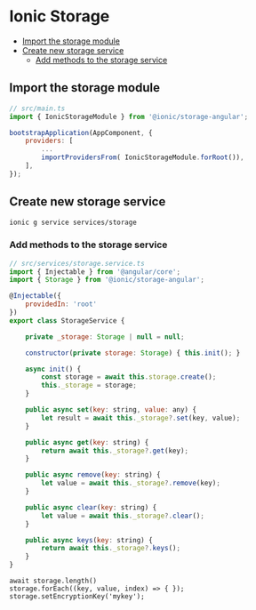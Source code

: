 # Ionic Storage

<!-- MarkdownTOC -->

- [Import the storage module](#import-the-storage-module)
- [Create new storage service](#create-new-storage-service)
    - [Add methods to the storage service](#add-methods-to-the-storage-service)

<!-- /MarkdownTOC -->

<a id="import-the-storage-module"></a>
## Import the storage module

```js
// src/main.ts
import { IonicStorageModule } from '@ionic/storage-angular';

bootstrapApplication(AppComponent, {
    providers: [
        ...
        importProvidersFrom( IonicStorageModule.forRoot()),
    ],
});

```

<a id="create-new-storage-service"></a>
## Create new storage service

```bash
ionic g service services/storage
```

<a id="add-methods-to-the-storage-service"></a>
### Add methods to the storage service

```js
// src/services/storage.service.ts
import { Injectable } from '@angular/core';
import { Storage } from '@ionic/storage-angular';

@Injectable({
    providedIn: 'root'
})
export class StorageService {

    private _storage: Storage | null = null;

    constructor(private storage: Storage) { this.init(); }

    async init() {
        const storage = await this.storage.create();
        this._storage = storage;
    }

    public async set(key: string, value: any) {
        let result = await this._storage?.set(key, value);
    }

    public async get(key: string) {
        return await this._storage?.get(key);
    }

    public async remove(key: string) {
        let value = await this._storage?.remove(key);
    }

    public async clear(key: string) {
        let value = await this._storage?.clear();
    }

    public async keys(key: string) {
        return await this._storage?.keys();
    }
}
```


    await storage.length()
    storage.forEach((key, value, index) => { });
    storage.setEncryptionKey('mykey');

